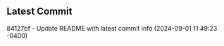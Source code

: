 
## Latest Commit
84127bf - Update README with latest commit info (2024-09-01 11:49:23 -0400) <Yunxi-Zhou>
